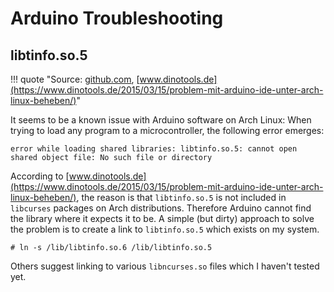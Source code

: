 # Arduino Troubleshooting

## libtinfo.so.5

!!! quote "Source: [github.com](https://github.com/stevearc/vim-arduino/issues/2), [www.dinotools.de](https://www.dinotools.de/2015/03/15/problem-mit-arduino-ide-unter-arch-linux-beheben/)"

It seems to be a known issue with Arduino software on Arch Linux: When trying to load any program to a microcontroller, the following error emerges:

```console
error while loading shared libraries: libtinfo.so.5: cannot open shared object file: No such file or directory
```

According to [www.dinotools.de](https://www.dinotools.de/2015/03/15/problem-mit-arduino-ide-unter-arch-linux-beheben/), the reason is that `libtinfo.so.5` is not included in `libcurses` packages on Arch distributions.
Therefore Arduino cannot find the library where it expects it to be.
A simple (but dirty) approach to solve the problem is to create a link to `libtinfo.so.5` which exists on my system.

```console
# ln -s /lib/libtinfo.so.6 /lib/libtinfo.so.5
```

Others suggest linking to various `libncurses.so` files which I haven't tested yet.
